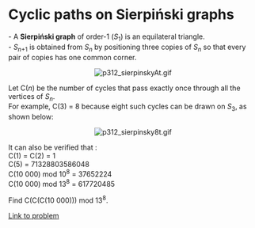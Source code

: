 # Cyclic paths on Sierpiński graphs

<p>- A <b>Sierpiński graph</b> of order-1 (<var>S</var><sub>1</sub>) is an equilateral triangle.<br />
- <var>S</var><sub><var>n</var>+1</sub> is obtained from <var>S</var><sub><var>n</var></sub> by positioning three copies of <var>S</var><sub><var>n</var></sub> so that every pair of copies has one common corner.
</p>

<div align="center"><img src="project/images/p312_sierpinskyAt.gif" class="dark_img" alt="p312_sierpinskyAt.gif" /></div>

<p>Let C(<var>n</var>) be the number of cycles that pass exactly once through all the vertices of <var>S</var><sub><var>n</var></sub>.<br />
For example, C(3) = 8 because eight such cycles can be drawn on <var>S</var><sub>3</sub>, as shown below:
</p>

<div align="center"><img src="project/images/p312_sierpinsky8t.gif" class="dark_img" alt="p312_sierpinsky8t.gif" /></div>

<p>It can also be verified that :<br />
C(1) = C(2) = 1<br />
C(5) = 71328803586048<br />
C(10 000) mod 10<sup>8</sup> = 37652224<br />
C(10 000) mod 13<sup>8</sup> = 617720485<br /></p>

<p>Find C(C(C(10 000))) mod 13<sup>8</sup>.
</p>



[Link to problem](https://projecteuler.net/problem=312)
